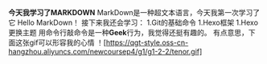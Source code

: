 **今天我学习了MARKDOWN**
MarkDown是一种超文本语言，今天我第一次学习了它
Hello MarkDown！
接下来我还会学习：
1.Git的基础命令
1.Hexo框架
1.Hexo更换主题
用命令行敲命令是一种**Geek**行为，我觉得还挺有趣的。
有点意思，下面这张gif可以形容我的心情
！[https://qgt-style.oss-cn-hangzhou.aliyuncs.com/newcoursep4/g1/g1-2-2/tenor.gif]
